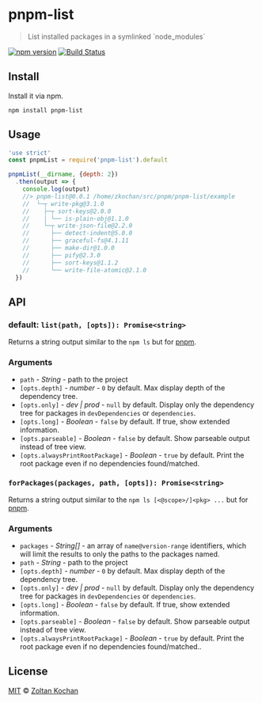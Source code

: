 # pnpm-list

> List installed packages in a symlinked \`node_modules\`

<!--@shields('npm', 'travis')-->
[![npm version](https://img.shields.io/npm/v/pnpm-list.svg)](https://www.npmjs.com/package/pnpm-list) [![Build Status](https://img.shields.io/travis/pnpm/pnpm-list/master.svg)](https://travis-ci.org/pnpm/pnpm-list)
<!--/@-->

## Install

Install it via npm.

    npm install pnpm-list

## Usage

<!--@example('./example/index.js')-->
```js
'use strict'
const pnpmList = require('pnpm-list').default

pnpmList(__dirname, {depth: 2})
  .then(output => {
    console.log(output)
    //> pnpm-list@0.0.1 /home/zkochan/src/pnpm/pnpm-list/example
    //  └─┬ write-pkg@3.1.0
    //    ├─┬ sort-keys@2.0.0
    //    │ └── is-plain-obj@1.1.0
    //    └─┬ write-json-file@2.2.0
    //      ├── detect-indent@5.0.0
    //      ├── graceful-fs@4.1.11
    //      ├── make-dir@1.0.0
    //      ├── pify@2.3.0
    //      ├── sort-keys@1.1.2
    //      └── write-file-atomic@2.1.0
  })
```
<!--/@-->

## API

### default: `list(path, [opts]): Promise<string>`

Returns a string output similar to the `npm ls` but for [pnpm](github.com/pnpm/pnpm).

### Arguments

* `path` - *String* - path to the project
* `[opts.depth]` - *number* - `0` by default. Max display depth of the dependency tree.
* `[opts.only]` - *dev | prod* - `null` by default. Display only the dependency tree for packages in `devDependencies` or `dependencies`.
* `[opts.long]` - *Boolean* - `false` by default. If true, show extended information.
* `[opts.parseable]` - *Boolean* - `false` by default. Show parseable output instead of tree view.
* `[opts.alwaysPrintRootPackage]` - *Boolean* - `true` by default. Print the root package even if no dependencies found/matched.

### `forPackages(packages, path, [opts]): Promise<string>`

Returns a string output similar to the `npm ls [<@scope>/]<pkg> ...` but for [pnpm](github.com/pnpm/pnpm).

### Arguments

* `packages` - *String[]* - an array of `name@version-range` identifiers, which will limit the results to only the paths to the packages named.
* `path` - *String* - path to the project
* `[opts.depth]` - *number* - `0` by default. Max display depth of the dependency tree.
* `[opts.only]` - *dev | prod* - `null` by default. Display only the dependency tree for packages in `devDependencies` or `dependencies`.
* `[opts.long]` - *Boolean* - `false` by default. If true, show extended information.
* `[opts.parseable]` - *Boolean* - `false` by default. Show parseable output instead of tree view.
* `[opts.alwaysPrintRootPackage]` - *Boolean* - `true` by default. Print the root package even if no dependencies found/matched..

## License

[MIT](./LICENSE) © [Zoltan Kochan](https://www.kochan.io/)
